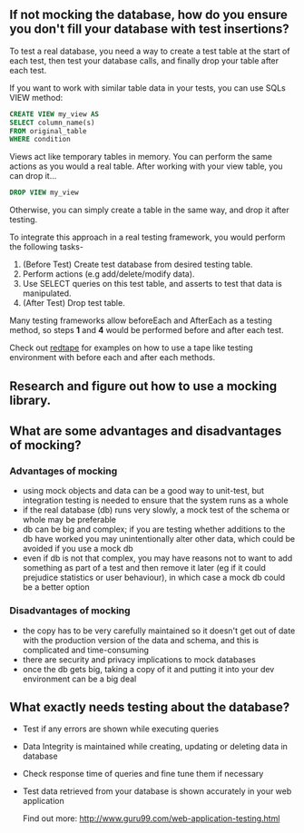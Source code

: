 ## If not mocking the database, how do you ensure you don't fill your database with test insertions?

To test a real database, you need a way to create a test table at the start of each test, then test your database calls, and finally drop your table after each test.

If you want to work with similar table data in your tests, you can use SQLs VIEW method:
```sql
CREATE VIEW my_view AS
SELECT column_name(s)
FROM original_table
WHERE condition
```
Views act like temporary tables in memory. You can perform the same actions as you would a real table. After working with your view table, you can drop it...
```sql
DROP VIEW my_view
```

Otherwise, you can simply create a table in the same way, and drop it after testing.

To integrate this approach in a real testing framework, you would perform the following tasks-
1. (Before Test) Create test database from desired testing table.
2. Perform actions (e.g add/delete/modify data).
3. Use SELECT queries on this test table, and asserts to test that data is manipulated.
4. (After Test) Drop test table.

Many testing frameworks allow beforeEach and AfterEach as a testing method, so steps **1** and **4** would be performed before and after each test.

Check out [redtape](https://github.com/eugeneware/redtape) for examples on how to use a tape like testing environment with before each and after each methods.

## Research and figure out how to use a mocking library.
## What are some advantages and disadvantages of mocking?
### Advantages of mocking
- using mock objects and data can be a good way to unit-test, but integration testing is needed to ensure that the system runs as a whole
- if the real database (db) runs very slowly, a mock test of the schema or whole may be preferable
- db can be big and complex; if you are testing whether additions to the db have worked you may unintentionally alter other data, which could be avoided if you use a mock db
- even if db is not that complex, you may have reasons not to want to add something as part of a test and then remove it later (eg if it could prejudice statistics or user behaviour), in which case a mock db could be a better option

### Disadvantages of mocking
- the copy has to be very carefully maintained so it doesn't get out of date with the production version of the data and schema, and this is complicated and time-consuming
- there are security and privacy implications to mock databases
- once the db gets big, taking a copy of it and putting it into your dev environment can be a big deal

## What exactly needs testing about the database?
- Test if any errors are shown while executing queries
- Data Integrity is maintained while creating, updating or deleting data in database
- Check response time of queries and fine tune them if necessary
- Test data retrieved from your database is shown accurately in your web application

  Find out more: http://www.guru99.com/web-application-testing.html
  
